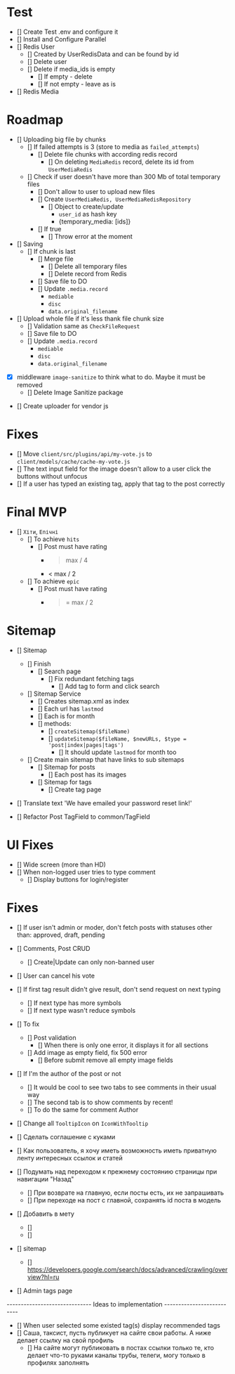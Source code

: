 # Test
- [] Create Test .env and configure it
- [] Install and Configure Parallel
- [] Redis User
    - [] Created by UserRedisData and can be found by id
    - [] Delete user
    - [] Delete if media_ids is empty
        - [] If empty - delete
        - [] If not empty - leave as is
- [] Redis Media

# Roadmap
- [] Uploading big file by chunks
    - [] If failed attempts is 3 (store to media as `failed_attempts`)
        - [] Delete file chunks with according redis record
            - [] On deleting `MediaRedis` record, delete its id from `UserMediaRedis`
    - [] Check if user doesn't have more than 300 Mb of total temporary files
        - [] Don't allow to user to upload new files
        - [] Create `UserMediaRedis, UserMediaRedisRepository`
            - [] Object to create/update
                - `user_id` as hash key
                - {temporary_media: [ids]}
        - [] If true
            - [] Throw error at the moment
- [] Saving
    - [] If chunk is last
        - [] Merge file
            - [] Delete all temporary files
            - [] Delete record from Redis
        - [] Save file to DO
        - [] Update `.media.record`
            - `mediable`
            - `disc`
            - `data.original_filename`
- [] Upload whole file if it's less thank file chunk size
    - [] Validation same as `CheckFileRequest`
    - [] Save file to DO
    - [] Update `.media.record`
        - `mediable`
        - `disc`
        - `data.original_filename`
- [x] middleware `image-sanitize` to think what to do. Maybe it must be removed
    - [] Delete Image Sanitize package

- [] Create uploader for vendor js

# Fixes
- [] Move `client/src/plugins/api/my-vote.js` to `client/models/cache/cache-my-vote.js`
- [] The text input field for the image doesn't allow to a user click the buttons without unfocus
- [] If a user has typed an existing tag, apply that tag to the post correctly

# Final MVP
- [] `Хіти`, `Епічні`
    - [] To achieve `hits`
        - [] Post must have rating
            - > max / 4
            - < max / 2
    - [] To achieve `epic`
        - [] Post must have rating
            - >= max / 2
              
# Sitemap
- [] Sitemap
    - [] Finish
        - [] Search page
            - [] Fix redundant fetching tags
                - [] Add tag to form and click search
    - [] Sitemap Service
        - [] Creates sitemap.xml as index
        - [] Each url has `lastmod`
        - [] Each is for month
        - [] methods:
            - [] `createSitemap($fileName)`
            - [] `updateSitemap($fileName, $newURLs, $type = 'post|index|pages|tags')`
                - [] It should update `lastmod` for month too
    - [] Create main sitemap that have links to sub sitemaps
        - [] Sitemap for posts
            - [] Each post has its images
        - [] Sitemap for tags
            - [] Create tag page

- [] Translate text 'We have emailed your password reset link!'
- [] Refactor Post TagField to common/TagField

# UI Fixes
- [] Wide screen (more than HD)
- [] When non-logged user tries to type comment
    - [] Display buttons for login/register

# Fixes
- [] If user isn't admin or moder, don't fetch posts with statuses other than:
  approved, draft, pending
- [] Comments, Post CRUD
    - [] Create|Update can only non-banned user
- [] User can cancel his vote

- [] If first tag result didn't give result, don't send request on next typing
    - [] If next type has more symbols
    - [] If next type wasn't reduce symbols
- [] To fix
    - [] Post validation
        - [] When there is only one error, it displays it for all sections
    - [] Add image as empty field, fix 500 error
        - [] Before submit remove all empty image fields

- [] If I'm the author of the post or not
    - [] It would be cool to see two tabs to see comments in their usual way
    - [] The second tab is to show comments by recent!
    - [] To do the same for comment Author

- [] Change all `TooltipIcon` on `IconWithTooltip`

- [] Сделать соглашение с куками

- [] Как пользователь, я хочу иметь возможность иметь приватную ленту интересных ссылок и статей

- [] Подумать над переходом к прежнему состоянию страницы при навигации "Назад"
    - [] При возврате на главную, если посты есть, их не запрашивать
    - [] При переходе на пост с главной, сохранять id поста в модель

- [] Добавить в мету
    - [] <meta name="description" content="60.2k votes, 19.0k comments. 32.5m members in the AskReddit community.
      r/AskReddit is the place to ask and answer thought-provoking questions.">
    - [] <link rel="canonical"
      href="https://www.reddit.com/r/AskReddit/comments/ntofxm/what_the_scariest_true_story_you_know/">
- [] sitemap
    - [] https://developers.google.com/search/docs/advanced/crawling/overview?hl=ru
- [] Admin tags page

------------------------------ Ideas to implementation --------------------------
- [] When user selected some existed tag(s) display recommended tags
- [] Саша, таксист, пусть публикует на сайте свои работы. А ниже делает ссылку на свой профиль
  - [] На сайте могут публиковать в постах ссылки только те, кто делает что-то руками
    каналы трубы, телеги, могу только в профилях заполнять